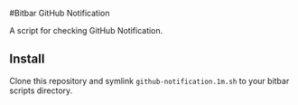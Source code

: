 #Bitbar GitHub Notification

A script for checking GitHub Notification.

## Install

Clone this repository and symlink `github-notification.1m.sh` to your bitbar scripts directory.

